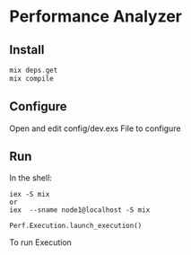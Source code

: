 # Performance Analyzer


## Install
```elixir
mix deps.get
mix compile


```

## Configure
Open and edit config/dev.exs File to configure


## Run
In the shell:

```
iex -S mix 
or
iex  --sname node1@localhost -S mix
```

```
Perf.Execution.launch_execution()
```
To run Execution
